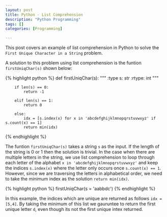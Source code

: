 ```yaml
---
layout: post
title: Python - List Comprehension
description: "Python Programming"
tags: []
categories: [Programming]

---
```


This post covers an example of list comprehension in Python to solve the <code>First Unique Character in a String</code> problem.

A solution to this problem using list comprehension is the funtion <code>firstUniqChar(s)</code> shown below:

{% highlight python %}
def firstUniqChar(s):
        """
        :type s: str
        :rtype: int
        """
        
        if len(s) == 0:
            return -1

        elif len(s) == 1:
            return 0

        else:
            idx = [s.index(x) for x in 'abcdefghijklmnopqrstuvwxyz' if s.count(x) == 1]
            return min(idx)
{% endhighlight %}

The funtion <code>firstUniqChar(s)</code> takes a string <code>s</code> as the input. If the length of the string is 0 or 1 then the solution is trivial. In the case when there are multiple letters in the string, we use list comprehension to loop through each letter of the alphabet <code>x in 'abcdefghijklmnopqrstuvwxyz'</code> and keep the indices <code>s.index(x)</code> where the letter only occurs once <code>s.count(x) == 1</code>. However, since we are traversing the letters in alphabetical order, we need to take the minimum index as the solution <code>return min(idx)</code>.

{% highlight python %}
firstUniqChar(s = 'aabbdc')
{% endhighlight %}

In this example, the indices which are unique are returned as follows <code>idx = [5,4]</code>. By taking the minimum of this list we gauruntee to return the first unique letter <code>d</code>, even though its not the first unique intex returned.



